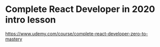 # Complete React Developer in 2020 intro lesson

https://www.udemy.com/course/complete-react-developer-zero-to-mastery